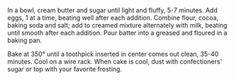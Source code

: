 In a bowl, cream butter and sugar until light and fluffy, 5-7 minutes. Add eggs, 1 at a time, beating well after each addition. Combine flour, cocoa, baking soda and salt; add to creamed mixture alternately with milk, beating until smooth after each addition. Pour batter into a greased and floured in a baking pan.

Bake at 350° until a toothpick inserted in center comes out clean, 35-40 minutes. Cool on a wire rack. When cake is cool, dust with confectioners' sugar or top with your favorite frosting.